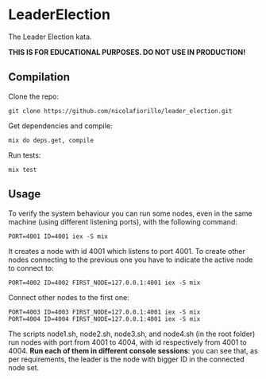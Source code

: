 # LeaderElection

The Leader Election kata.

**THIS IS FOR EDUCATIONAL PURPOSES. DO NOT USE IN PRODUCTION!**

## Compilation

Clone the repo:

    git clone https://github.com/nicolafiorillo/leader_election.git

Get dependencies and compile:
  
    mix do deps.get, compile

Run tests:

    mix test

## Usage

To verify the system behaviour you can run some nodes, even in the same machine (using different listening ports), with the following command:

    PORT=4001 ID=4001 iex -S mix

It creates a node with id 4001 which listens to port 4001.
To create other nodes connecting to the previous one you have to indicate the active node to connect to:

    PORT=4002 ID=4002 FIRST_NODE=127.0.0.1:4001 iex -S mix

Connect other nodes to the first one:

    PORT=4003 ID=4003 FIRST_NODE=127.0.0.1:4001 iex -S mix
    PORT=4004 ID=4004 FIRST_NODE=127.0.0.1:4001 iex -S mix

The scripts node1.sh, node2.sh, node3.sh, and node4.sh (in the root folder) run nodes with port from 4001 to 4004, with id respectively from 4001 to 4004.
**Run each of them in different console sessions**: you can see that, as per requirements, the leader is the node with bigger ID in the connected node set.
